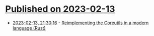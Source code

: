 # [Published on 2023-02-13](index.md)

* [2023-02-13, 21:30:16](https://news.ycombinator.com/item?id=34780886) - [Reimplementing the Coreutils in a modern language (Rust)](https://fosdem.org/2023/schedule/event/rust_coreutils/)
